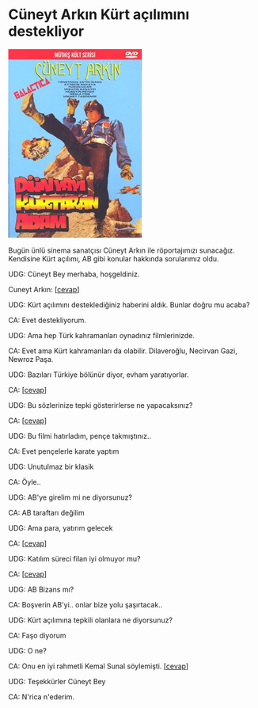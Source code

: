 # Cüneyt Arkın Kürt açılımını destekliyor

![](cuneyt.jpg)

Bugün ünlü sinema sanatçısı Cüneyt Arkın ile röportajımızı
sunacağız. Kendisine Kürt açılımı, AB gibi konular hakkında
sorularımız oldu.

UDG: Cüneyt Bey merhaba, hoşgeldiniz.

Cuneyt Arkın: [[cevap](nosbulduk.wav)]

UDG: Kürt açılımını desteklediğiniz haberini aldık. Bunlar doğru mu acaba?

CA: Evet destekliyorum.

UDG: Ama hep Türk kahramanları oynadınız filmlerinizde.

CA: Evet ama Kürt kahramanları da olabilir. Dilaveroğlu, Necirvan Gazi, Newroz Paşa.

UDG: Bazıları Türkiye bölünür diyor, evham yaratıyorlar.

CA: [[cevap](cahil.wav)]

UDG: Bu sözlerinize tepki gösterirlerse ne yapacaksınız?

CA: [[cevap](pence.wav)]

UDG: Bu filmi hatırladım, pençe takmıştınız..

CA: Evet pençelerle karate yaptım

UDG: Unutulmaz bir klasik

CA: Öyle..

UDG: AB'ye girelim mi ne diyorsunuz?

CA: AB taraftarı değilim

UDG: Ama para, yatırım gelecek

CA: [[cevap](azpara.wav)]

UDG: Katılım süreci filan iyi olmuyor mu?

CA: [[cevap](sasirt.wav)]

UDG: AB Bizans mı?

CA: Boşverin AB'yi.. onlar bize yolu şaşırtacak..

UDG: Kürt açılımına tepkili olanlara ne diyorsunuz?

CA: Faşo diyorum

UDG: O ne?

CA: Onu en iyi rahmetli Kemal Sunal söylemişti. [[cevap](faso.wav)]

UDG: Teşekkürler Cüneyt Bey

CA: N'rica n'ederim.







